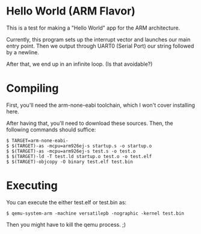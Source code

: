 Hello World (ARM Flavor)
========================

This is a test for making a "Hello World" app for the ARM architecture.

Currently, this program sets up the interrupt vector and launches our main entry point.
Then we output through UART0 (Serial Port) our string followed by a newline.

After that, we end up in an infinite loop. (Is that avoidable?)

Compiling
=========

First, you'll need the arm-none-eabi toolchain, which I won't cover installing here.

After having that, you'll need to download these sources. Then, the following commands should suffice:

    $ TARGET=arm-none-eabi-
    $ $(TARGET)-as -mcpu=arm926ej-s startup.s -o startup.o
    $ $(TARGET)-as -mcpu=arm926ej-s test.s -o test.o
    $ $(TARGET)-ld -T test.ld startup.o test.o -o test.elf
    $ $(TARGET)-objcopy -O binary test.elf test.bin

Executing
=========

You can execute the either test.elf or test.bin as:

    $ qemu-system-arm -machine versatilepb -nographic -kernel test.bin

Then you might have to kill the qemu process. ;)

